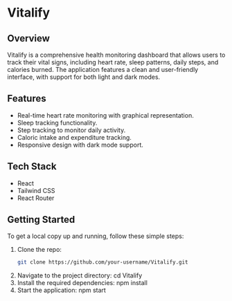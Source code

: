 # Vitalify

## Overview
Vitalify is a comprehensive health monitoring dashboard that allows users to track their vital signs, including heart rate, sleep patterns, daily steps, and calories burned. The application features a clean and user-friendly interface, with support for both light and dark modes.

## Features
- Real-time heart rate monitoring with graphical representation.
- Sleep tracking functionality.
- Step tracking to monitor daily activity.
- Caloric intake and expenditure tracking.
- Responsive design with dark mode support.

## Tech Stack
- React
- Tailwind CSS
- React Router

## Getting Started
To get a local copy up and running, follow these simple steps:

1. Clone the repo:
   ```bash
   git clone https://github.com/your-username/Vitalify.git
2. Navigate to the project directory:
   cd Vitalify
3. Install the required dependencies:
   npm install
4. Start the application:
   npm start
